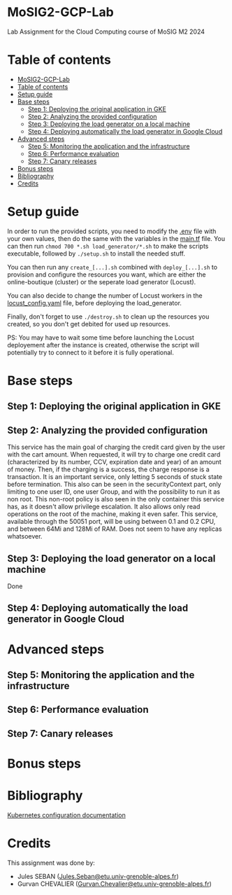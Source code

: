 # MoSIG2-GCP-Lab
Lab Assignment for the Cloud Computing course of MoSIG M2 2024

# Table of contents
- [MoSIG2-GCP-Lab](#mosig2-gcp-lab)
- [Table of contents](#table-of-contents)
- [Setup guide](#setup-guide)
- [Base steps](#base-steps)
  - [Step 1: Deploying the original application in GKE](#step-1-deploying-the-original-application-in-gke)
  - [Step 2: Analyzing the provided configuration](#step-2-analyzing-the-provided-configuration)
  - [Step 3: Deploying the load generator on a local machine](#step-3-deploying-the-load-generator-on-a-local-machine)
  - [Step 4: Deploying automatically the load generator in Google Cloud](#step-4-deploying-automatically-the-load-generator-in-google-cloud)
- [Advanced steps](#advanced-steps)
  - [Step 5: Monitoring the application and the infrastructure](#step-5-monitoring-the-application-and-the-infrastructure)
  - [Step 6: Performance evaluation](#step-6-performance-evaluation)
  - [Step 7: Canary releases](#step-7-canary-releases)
- [Bonus steps](#bonus-steps)
- [Bibliography](#bibliography)
- [Credits](#credits)

# Setup guide
In order to run the provided scripts, you need to modify the [.env](.env) file with your own values, then do the same with the variables in the [main.tf](load_generator/main.tf) file. You can then run `chmod 700 *.sh load_generator/*.sh` to make the scripts executable, followed by `./setup.sh` to install the needed stuff. 

You can then run any `create_[...].sh` combined with `deploy_[...].sh` to provision and configure the resources you want, which are either the online-boutique (cluster) or the seperate load generator (Locust). 

You can also decide to change the number of Locust workers in the [locust_config.yaml](load_generator/locust_config.yaml) file, before deploying the load_generator. 

Finally, don't forget to use `./destroy.sh` to clean up the resources you created, so you don't get debited for used up resources.

PS: You may have to wait some time before launching the Locust deployement after the instance is created, otherwise the script will potentially try to connect to it before it is fully operational.

# Base steps
## Step 1: Deploying the original application in GKE
## Step 2: Analyzing the provided configuration
This service has the main goal of charging the credit card given by the user with the cart amount.
When requested, it will try to charge one credit card (characterized by its number, CCV, expiration date and year) of an amount of money. Then, if the charging is a success, the charge response is a transaction.
It is an important service, only letting 5 seconds of stuck state before termination. This also can be seen in the securityContext part, only limiting to one user ID, one user Group, and with the possibility to run it as non root.
This non-root policy is also seen in the only container this service has, as it doesn't allow privilege escalation. It also allows only read operations on the root of the machine, making it even safer.
This service, available through the 50051 port, will be using between 0.1 and 0.2 CPU, and between 64Mi and 128Mi of RAM. Does not seem to have any replicas whatsoever.

## Step 3: Deploying the load generator on a local machine
Done

## Step 4: Deploying automatically the load generator in Google Cloud

# Advanced steps
## Step 5: Monitoring the application and the infrastructure
## Step 6: Performance evaluation
## Step 7: Canary releases

# Bonus steps
# Bibliography
[Kubernetes configuration documentation](https://kubernetes.io/docs/tasks/configure-pod-container/)
# Credits
This assignment was done by:
- Jules SEBAN (Jules.Seban@etu.univ-grenoble-alpes.fr)
- Gurvan CHEVALIER (Gurvan.Chevalier@etu.univ-grenoble-alpes.fr)
